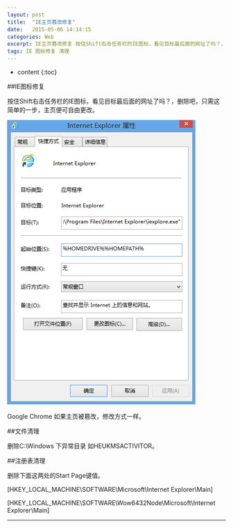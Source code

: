 ```yaml
---
layout: post
title:  "IE主页篡改修复"
date:   2015-05-06 14:14:15
categories: Web
excerpt: IE主页篡改修复 按住Shift右击任务栏的IE图标，看见目标最后面的网址了吗？，删除吧，只需这简单的一步，主页便可自由更改。
tags: IE 图标修复 清理
---
```


* content
{:toc}

##IE图标修复

按住Shift右击任务栏的IE图标，看见目标最后面的网址了吗？，删除吧，只需这简单的一步，主页便可自由更改。

![IE图标修复](/css/pics/ie1.png "IE图标修复")

Google Chrome 如果主页被篡改，修改方式一样。

##文件清理

删除C:\Windows 下异常目录  如HEUKMSACTIVITOR。

##注册表清理

删除下面这两处的Start Page键值。

[HKEY_LOCAL_MACHINE\SOFTWARE\Microsoft\Internet Explorer\Main]

[HKEY_LOCAL_MACHINE\SOFTWARE\Wow6432Node\Microsoft\Internet Explorer\Main]

---